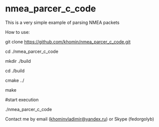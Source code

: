 # nmea_parcer_c_code
This is a very simple example of parsing NMEA packets

How to use:

git clone https://github.com/khomin/nmea_parcer_c_code.git

cd ./nmea_parcer_c_code

mkdir ./build

cd ./build

cmake ../

make

#start execution

./nmea_parcer_c_code

Contact me by email (khominvladimir@yandex.ru) or Skype (fedorgolyb)
